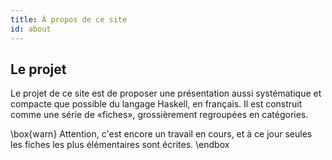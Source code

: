```yaml
---
title: À propos de ce site
id: about
---
```


## Le projet

Le projet de ce site est de proposer une présentation aussi systématique et
compacte que possible du langage Haskell, en français. Il est construit comme
une série de «fiches», grossièrement regroupées en catégories.

\box{warn}
Attention, c'est encore un travail en cours, et à ce jour seules les fiches les plus élémentaires sont écrites.
\endbox

 
